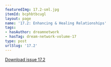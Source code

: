 ```yaml
---
featuredImg: 17.2-sml.jpg
itemId: bcphbtbcugl
layout: page
name: '17.2: Enhancing & Healing Relationships'
tags:
- hasAuthor: dreamnetwork
- hasTag: dream-network-volume-17
type: post
urlSlug: '17.2'
---
```

<a href="../files/pdfs/Volume_17/17.2-Dream-Network-Vol-17-No-2.pdf" download="">Download issue 17.2</a>